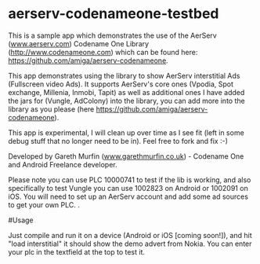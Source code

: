 # aerserv-codenameone-testbed

This is a sample app which demonstrates the use of the AerServ (www.aerserv.com) Codename One Library (http://www.codenameone.com) which can be found here: https://github.com/amiga/aerserv-codenameone. 

This app demonstrates using the library to show AerServ interstitial Ads (Fullscreen video Ads). It supports AerServ's core ones (Vpodia, Spot exchange, Millenia, Inmobi, Tapit) as well as additional ones I have added the jars for (Vungle, AdColony) into the library, you can add more into the library as you please (here https://github.com/amiga/aerserv-codenameone).

This app is experimental, I will clean up over time as I see fit (left in some debug stuff that no longer need to be in). Feel free to fork and fix :-)

Developed by Gareth Murfin (www.garethmurfin.co.uk) - Codename One and Android Freelance developer.

Please note you can use PLC 10000741 to test if the lib is working, and also specifically to test Vungle you can use 1002823 on Android or 1002091 on iOS. You will need to set up an AerServ account and add some ad sources to get your own PLC. .

#Usage

Just compile and run it on a device (Android or iOS [coming soon!]), and hit "load interstitial" it should show the demo advert from Nokia. You can enter your plc in the textfield at the top to test it.